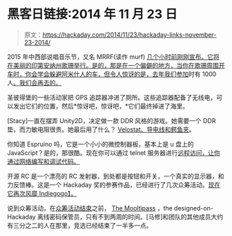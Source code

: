 # 黑客日链接:2014 年 11 月 23 日

> 原文：<https://hackaday.com/2014/11/23/hackaday-links-november-23-2014/>

2015 年中西部说唱音乐节，又名 MRRF(读作 murf) [几个小时前刚刚宣布。它将在美丽的印第安纳州歌珊举行。是的，那是在一个偏僻的地方，当你在歌珊周围开车时，你会学会躲避阿米什人的车，但令人惊讶的是，去年我们参加](http://midwestreprapfest.org/)时有 1000 人[。我们会再去的。](http://hackaday.com/tag/mrrf/)

圣彼得堡的一些活动家把 GPS 追踪器冲进了厕所。这些追踪器配备了无线电，可以发出它们的位置，然后*惊讶吧，惊讶吧，*它们最终掉进了海里。

[Stacy]一直在摆弄 Unity2D，决定做一款 DDR 风格的游戏。她需要一个 DDR 垫，而力敏电阻很贵。她最后用了什么？ [Velostat、导电线和鳄鱼夹](http://thebitchwhocodes.com/2014/11/20/diy-make-your-own-ddr-mat-on-the-cheap-for-your-unity2d-game/)。

你知道 Espruino 吗，它是一个小小的微控制器板，基本上是 u 盘上的 JavaScript？是的，那很酷。现在你可以通过 telnet 服务器进行[远程访问，让你通过网络编写和调试代码。](http://forum.espruino.com/conversations/258515/#comment11954081)

开源 RC 是一个漂亮的 RC 发射器，到处都是按钮和开关，一个真实的显示器，和力反馈棒。这是一个 Hackaday 奖的参赛作品，已经进行了几次众筹活动。[现在它再次风靡 Indiegogo】。](https://www.indiegogo.com/projects/osrc-open-source-remote-control)

说到众筹活动，在[众筹活动结束](https://www.indiegogo.com/projects/mooltipass-open-source-offline-password-keeper)之前， [The Mooltipass](http://hackaday.com/?s=Mooltipass) ，the designed-on-Hackaday 离线密码保管员，只有不到两周的时间。[马修]和团队的其他成员大约有三分之二的人在那里，竞选已经结束了一半多一点。
